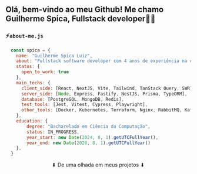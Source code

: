 ## Olá, bem-vindo ao meu Github! Me chamo Guilherme Spica, Fullstack developer👋🏼

### ⚡`about-me.js`

```js
  const spica = {
    name: "Guilherme Spica Luiz",
    about: "Fullstack software developer com 4 anos de experiência na criação de softwares robustos.",
    status: {
      open_to_work: true
    },
    main_techs: {
      client_side: [React, NextJS, Vite, Tailwind, TanStack Query, SWR],
      server_side: [Node, Express, Fastify, NestJS, Prisma, TypeORM],
      database: [PostgreSQL, MongoDB, Redis],
      test_tools: [Jest, Vitest, Cypress, Playwright],
      other_tools: [Docker, Kubernetes, Terraform, Nginx, RabbitMQ, Kafka]
    },
    education: {
        degree: "Bacharelado em Ciência da Computação",
        status: IN_PROGRESS,
        year_start: new Date(2024, 8, 1).getUTCFullYear(),
        year_end: new Date(2028, 8, 1).getUTCFullYear()
    },
  }
```

<p align="center">⬇ De uma olhada em meus projetos ⬇</p>
